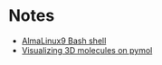 # Notes 

* [AlmaLinux9 Bash shell](bash_shell.md)
* [Visualizing 3D molecules on pymol](pymol3dmol.ipynb)

